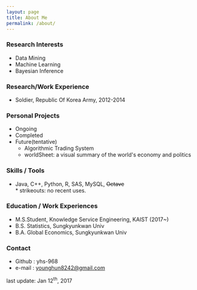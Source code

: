 ```yaml
---
layout: page
title: About Me
permalink: /about/
---
```


### Research Interests
- Data Mining
- Machine Learning
- Bayesian Inference

### Research/Work Experience
- Soldier, Republic Of Korea Army, 2012-2014

### Personal Projects
- Ongoing
- Completed
- Future(tentative)
	- Algorithmic Trading System
	- worldSheet: a visual summary of the world's economy and politics

### Skills / Tools
- Java, C++, Python, R, SAS, MySQL, <s>Octave</s>  
\* strikeouts: no recent uses.

### Education / Work Experiences
- M.S.Student, Knowledge Service Engineering, KAIST (2017~)
- B.S. Statistics, Sungkyunkwan Univ
- B.A. Global Economics, Sungkyunkwan Univ

### Contact
- Github : yhs-968 <a href="https://github.com/yhs-968"><i class="fa fa-github"></i></a>
- e-mail : younghun8242@gmail.com





last update: Jan 12<sup>th</sup>, 2017
